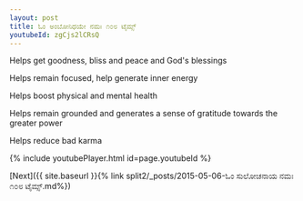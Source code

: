 ```yaml
---
layout: post
title: ಓಂ ಅಂಬೋನಿಧಯೇ ನಮಃ ೧೦೮ ಟೈಮ್ಸ್
youtubeId: zgCjs2lCRsQ
---
```

 
 
Helps get goodness, bliss and peace and God's blessings
 
Helps remain focused, help generate inner energy 
 
Helps boost physical and mental health 
 
Helps remain grounded and generates a sense of gratitude towards the greater power 
 
Helps reduce bad karma
 
 
 
 


{% include youtubePlayer.html id=page.youtubeId %}
 
[Next]({{ site.baseurl }}{% link  split2/_posts/2015-05-06-ಓಂ ಸುಲೋಚನಾಯ ನಮಃ ೧೦೮ ಟೈಮ್ಸ್.md%})
 
